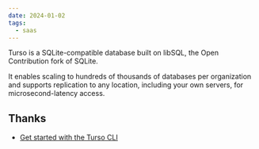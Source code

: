 ```yaml
---
date: 2024-01-02
tags:
  - saas
---
```


Turso is a SQLite-compatible database built on libSQL, the Open Contribution fork of SQLite.

It enables scaling to hundreds of thousands of databases per organization and supports replication to any location, including your own servers, for microsecond-latency access.

## Thanks

- [Get started with the Turso CLI](https://docs.turso.tech/tutorials/get-started-turso-cli/)
